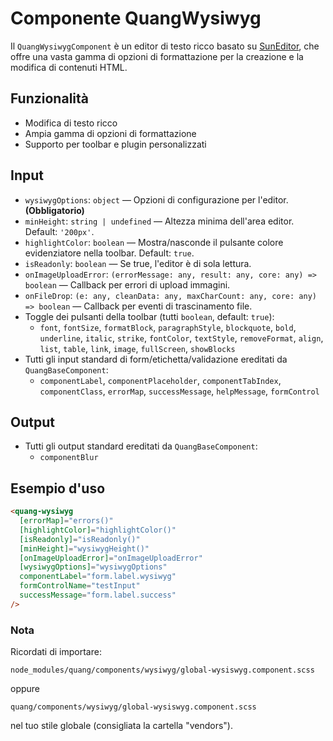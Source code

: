 # Componente QuangWysiwyg

Il `QuangWysiwygComponent` è un editor di testo ricco basato su [SunEditor](https://github.com/JiHong88/SunEditor), che offre una vasta gamma di opzioni di formattazione per la creazione e la modifica di contenuti HTML.

## Funzionalità

- Modifica di testo ricco
- Ampia gamma di opzioni di formattazione
- Supporto per toolbar e plugin personalizzati

## Input

- `wysiwygOptions`: `object` — Opzioni di configurazione per l'editor. **(Obbligatorio)**
- `minHeight`: `string | undefined` — Altezza minima dell'area editor. Default: `'200px'`.
- `highlightColor`: `boolean` — Mostra/nasconde il pulsante colore evidenziatore nella toolbar. Default: `true`.
- `isReadonly`: `boolean` — Se true, l'editor è di sola lettura.
- `onImageUploadError`: `(errorMessage: any, result: any, core: any) => boolean` — Callback per errori di upload immagini.
- `onFileDrop`: `(e: any, cleanData: any, maxCharCount: any, core: any) => boolean` — Callback per eventi di trascinamento file.
- Toggle dei pulsanti della toolbar (tutti `boolean`, default: `true`):
  - `font`, `fontSize`, `formatBlock`, `paragraphStyle`, `blockquote`, `bold`, `underline`, `italic`, `strike`, `fontColor`, `textStyle`, `removeFormat`, `align`, `list`, `table`, `link`, `image`, `fullScreen`, `showBlocks`
- Tutti gli input standard di form/etichetta/validazione ereditati da `QuangBaseComponent`:
  - `componentLabel`, `componentPlaceholder`, `componentTabIndex`, `componentClass`, `errorMap`, `successMessage`, `helpMessage`, `formControl`

## Output

- Tutti gli output standard ereditati da `QuangBaseComponent`:
  - `componentBlur`

## Esempio d'uso

```html
<quang-wysiwyg
  [errorMap]="errors()"
  [highlightColor]="highlightColor()"
  [isReadonly]="isReadonly()"
  [minHeight]="wysiwygHeight()"
  [onImageUploadError]="onImageUploadError"
  [wysiwygOptions]="wysiwygOptions"
  componentLabel="form.label.wysiwyg"
  formControlName="testInput"
  successMessage="form.label.success"
/>
```

### Nota

Ricordati di importare:

`node_modules/quang/components/wysiwyg/global-wysiswyg.component.scss`

oppure

`quang/components/wysiwyg/global-wysiswyg.component.scss`

nel tuo stile globale (consigliata la cartella "vendors").
